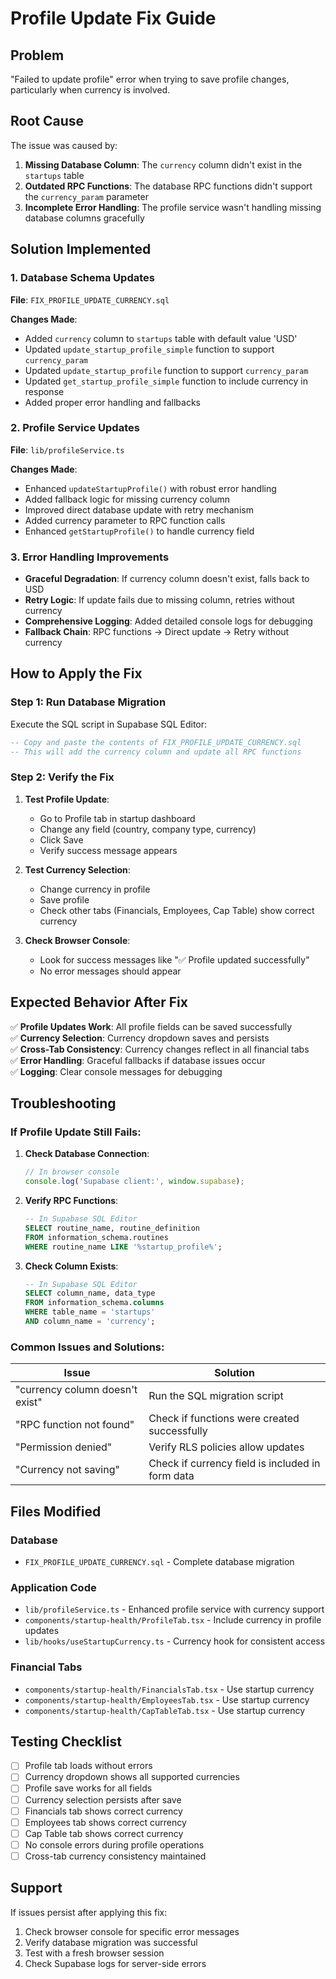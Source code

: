 # Profile Update Fix Guide

## Problem
"Failed to update profile" error when trying to save profile changes, particularly when currency is involved.

## Root Cause
The issue was caused by:
1. **Missing Database Column**: The `currency` column didn't exist in the `startups` table
2. **Outdated RPC Functions**: The database RPC functions didn't support the `currency_param` parameter
3. **Incomplete Error Handling**: The profile service wasn't handling missing database columns gracefully

## Solution Implemented

### 1. Database Schema Updates
**File**: `FIX_PROFILE_UPDATE_CURRENCY.sql`

**Changes Made**:
- Added `currency` column to `startups` table with default value 'USD'
- Updated `update_startup_profile_simple` function to support `currency_param`
- Updated `update_startup_profile` function to support `currency_param`
- Updated `get_startup_profile_simple` function to include currency in response
- Added proper error handling and fallbacks

### 2. Profile Service Updates
**File**: `lib/profileService.ts`

**Changes Made**:
- Enhanced `updateStartupProfile()` with robust error handling
- Added fallback logic for missing currency column
- Improved direct database update with retry mechanism
- Added currency parameter to RPC function calls
- Enhanced `getStartupProfile()` to handle currency field

### 3. Error Handling Improvements
- **Graceful Degradation**: If currency column doesn't exist, falls back to USD
- **Retry Logic**: If update fails due to missing column, retries without currency
- **Comprehensive Logging**: Added detailed console logs for debugging
- **Fallback Chain**: RPC functions → Direct update → Retry without currency

## How to Apply the Fix

### Step 1: Run Database Migration
Execute the SQL script in Supabase SQL Editor:

```sql
-- Copy and paste the contents of FIX_PROFILE_UPDATE_CURRENCY.sql
-- This will add the currency column and update all RPC functions
```

### Step 2: Verify the Fix
1. **Test Profile Update**:
   - Go to Profile tab in startup dashboard
   - Change any field (country, company type, currency)
   - Click Save
   - Verify success message appears

2. **Test Currency Selection**:
   - Change currency in profile
   - Save profile
   - Check other tabs (Financials, Employees, Cap Table) show correct currency

3. **Check Browser Console**:
   - Look for success messages like "✅ Profile updated successfully"
   - No error messages should appear

## Expected Behavior After Fix

✅ **Profile Updates Work**: All profile fields can be saved successfully  
✅ **Currency Selection**: Currency dropdown saves and persists  
✅ **Cross-Tab Consistency**: Currency changes reflect in all financial tabs  
✅ **Error Handling**: Graceful fallbacks if database issues occur  
✅ **Logging**: Clear console messages for debugging  

## Troubleshooting

### If Profile Update Still Fails:

1. **Check Database Connection**:
   ```javascript
   // In browser console
   console.log('Supabase client:', window.supabase);
   ```

2. **Verify RPC Functions**:
   ```sql
   -- In Supabase SQL Editor
   SELECT routine_name, routine_definition 
   FROM information_schema.routines 
   WHERE routine_name LIKE '%startup_profile%';
   ```

3. **Check Column Exists**:
   ```sql
   -- In Supabase SQL Editor
   SELECT column_name, data_type 
   FROM information_schema.columns 
   WHERE table_name = 'startups' 
   AND column_name = 'currency';
   ```

### Common Issues and Solutions:

| Issue | Solution |
|-------|----------|
| "currency column doesn't exist" | Run the SQL migration script |
| "RPC function not found" | Check if functions were created successfully |
| "Permission denied" | Verify RLS policies allow updates |
| "Currency not saving" | Check if currency field is included in form data |

## Files Modified

### Database
- `FIX_PROFILE_UPDATE_CURRENCY.sql` - Complete database migration

### Application Code
- `lib/profileService.ts` - Enhanced profile service with currency support
- `components/startup-health/ProfileTab.tsx` - Include currency in profile updates
- `lib/hooks/useStartupCurrency.ts` - Currency hook for consistent access

### Financial Tabs
- `components/startup-health/FinancialsTab.tsx` - Use startup currency
- `components/startup-health/EmployeesTab.tsx` - Use startup currency  
- `components/startup-health/CapTableTab.tsx` - Use startup currency

## Testing Checklist

- [ ] Profile tab loads without errors
- [ ] Currency dropdown shows all supported currencies
- [ ] Profile save works for all fields
- [ ] Currency selection persists after save
- [ ] Financials tab shows correct currency
- [ ] Employees tab shows correct currency
- [ ] Cap Table tab shows correct currency
- [ ] No console errors during profile operations
- [ ] Cross-tab currency consistency maintained

## Support

If issues persist after applying this fix:
1. Check browser console for specific error messages
2. Verify database migration was successful
3. Test with a fresh browser session
4. Check Supabase logs for server-side errors

